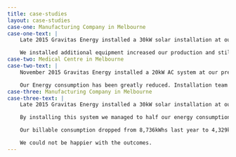 ```yaml
---
title: case-studies
layout: case-studies
case-one: Manufacturing Company in Melbourne
case-one-text: |
    Late 2015 Gravitas Energy installed a 30kW solar installation at our premises. Being a Contestable Customer we have high network demand charges. Often they are higher than energy charges. By installing a 30kW system, VSDs and changing our lighting to LED we where able to reduce our energy consumption.

    We installed additional equipment increased our production and still being able to demonstrate reduction in our usage. We are currently investigating opportunities to increase our system by additional 60kW.
case-two: Medical Centre in Melbourne
case-two-text: |
    November 2015 Gravitas Energy installed a 20kW AC system at our premises.

    Our Energy consumption has been greatly reduced. Installation team was professional with minimum interruption to our normal operations.
case-three: Manufacturing Company in Melbourne
case-three-text: |
    Late 2015 Gravitas Energy installed a 30kW solar installation at our premises, due to limitations of available power for our needs. We could not take on additional contracts as we reached top limit of available power to our factory.

    By installing this system we managed to half our energy consumption thus allowing us to grow our business.

    Our billable consumption dropped from 8,736kWhs last year to 4,329kWhs for same period this year.

    We could not be happier with the outcomes.
---
```

